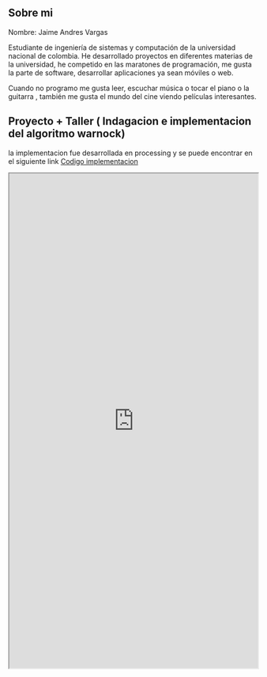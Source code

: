 ## Sobre mi

Nombre: Jaime Andres Vargas

Estudiante de ingeniería de sistemas y computación de la universidad nacional de colombia. He desarrollado proyectos en diferentes materias de la universidad, he competido en las maratones de programación, me gusta la parte de software, desarrollar aplicaciones ya sean móviles o web. 

Cuando no programo me gusta leer, escuchar música o tocar el piano o la guitarra , también me gusta el mundo del cine viendo películas interesantes.

## Proyecto + Taller ( Indagacion e implementacion del algoritmo warnock)

la implementacion fue desarrollada en processing y se puede encontrar en el siguiente link [ Codigo implementacion](https://github.com/jaavargasar/jaavargasar.github.io/blob/master/warnock_v3/warnock_v3.pde)

<iframe src="https://drive.google.com/file/d/0Bwq59q6lDEYZcG9lTWxMYW5KZFU/preview" width="100%" height="1000em"></iframe>




